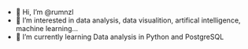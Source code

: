 - 👋 Hi, I’m @rumnzl
- 👀 I’m interested in data analysis, data visualition, artifical intelligence, machine learning...
- 🌱 I’m currently learning Data analysis in Python and PostgreSQL


<!---
rumnzl/rumnzl is a ✨ special ✨ repository because its `README.md` (this file) appears on your GitHub profile.
You can click the Preview link to take a look at your changes.
--->
